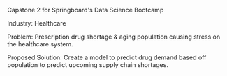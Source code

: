 Capstone 2 for Springboard's Data Science Bootcamp

Industry: Healthcare

Problem: Prescription drug shortage & aging population causing stress on the healthcare system.

Proposed Solution: Create a model to predict drug demand based off population to predict upcoming supply chain shortages. 

